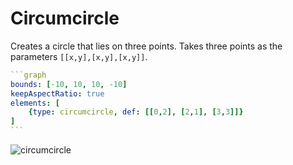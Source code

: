 # Circumcircle

Creates a circle that lies on three points. Takes three points as the parameters `[[x,y],[x,y],[x,y]]`.

````yaml
```graph
bounds: [-10, 10, 10, -10]
keepAspectRatio: true
elements: [
	{type: circumcircle, def: [[0,2], [2,1], [3,3]]}
]
```
````

![circumcircle](https://github.com/DylanHojnoski/obsidian-graphs/assets/68570349/02b4d2b7-00ec-40ab-98ad-4be901ab9104)
